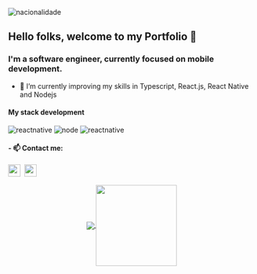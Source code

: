 ![nacionalidade](https://github.com/ProgramadorLeandroSantos/ProgramadorLeandroSantos/blob/master/Brazil.gif)
 ## Hello folks, welcome to my Portfolio 👋
 ### I'm a software engineer, currently focused on mobile development.
- 🌱 I’m currently improving my skills in Typescript, React.js, React Native and Nodejs

#### My stack development
![reactnative](https://github.com/ProgramadorLeandroSantos/ProgramadorLeandroSantos/blob/master/imgreactnative.png)  ![node](https://github.com/ProgramadorLeandroSantos/ProgramadorLeandroSantos/blob/master/imgnode.png)  ![reactnative](https://github.com/ProgramadorLeandroSantos/ProgramadorLeandroSantos/blob/master/imgreact.png)
 
#### - 📫 Contact me:
 <a href="https://www.instagram.com/DevLeandroSantos/"><img src="https://img.shields.io/badge/instagram-%23E4405F.svg?&style=for-the-badge&logo=instagram&logoColor=white" height=25></a>  <a href="https://www.linkedin.com/in/leandro-santos-a23064192/"><img src="https://img.shields.io/badge/linkedin-%230077B5.svg?&style=for-the-badge&logo=linkedin&logoColor=white" height=25></a><br/>
 
<p align="center">
  <a href="https://github.com/anuraghazra/github-readme-stats">
    <img
      align="center"
      src="https://github-readme-stats.vercel.app/api/top-langs/?username=programadorleandrosantos&layout=compact"
    />
  </a>
  <a href="https://github.com/anuraghazra/github-readme-stats">
    <img
      align="center"
      height="165"
      src="https://github-readme-stats.vercel.app/api?username=programadorleandrosantos&count_private=true&show_icons=true&custom_title=Github%20Status&hide=issues"
    />
  </a>
</p>
